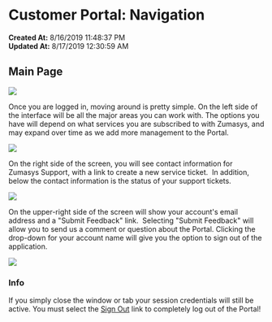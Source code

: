 # Customer Portal: Navigation

**Created At:** 8/16/2019 11:48:37 PM  
**Updated At:** 8/17/2019 12:30:59 AM  


## Main Page

![](https://static.helpjuice.com/helpjuice_production/uploads/upload/image/3556/direct/1565999818278-1565999818278.png)

Once you are logged in, moving around is pretty simple. On the left side of the interface will be all the major areas you can work with. The options you have will depend on what services you are subscribed to with Zumasys, and may expand over time as we add more management to the Portal.

![](https://static.helpjuice.com/helpjuice_production/uploads/upload/image/3556/direct/1548186906677-1548186906677.png)

On the right side of the screen, you will see contact information for Zumasys Support, with a link to create a new service ticket.  In addition, below the contact information is the status of your support tickets.

![](https://static.helpjuice.com/helpjuice_production/uploads/upload/image/3556/direct/1548187153370-1548187153370.png)



On the upper-right side of the screen will show your account's email address and a "Submit Feedback" link.  Selecting "Submit Feedback" will allow you to send us a comment or question about the Portal. Clicking the drop-down for your account name will give you the option to sign out of the application.

![](https://static.helpjuice.com/helpjuice_production/uploads/upload/image/3556/140228/1508457872395.jpg)

### Info

If you simply close the window or tab your session credentials will still be active. You must select the <u>Sign Out</u> link to completely log out of the Portal!
